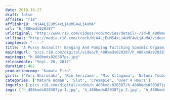 ```yaml
---
date: 2018-10-27
draft: false
affsite: "r18"
afflinkr18: "NjA4LjEuMS4xLjAuMC4wLjAuMA"
url: "h_480kmds020387"
urloriginal: "http://www.r18.com/videos/vod/movies/detail/-/id=h_480kmds020387"
urlfinal: "http://media.r18.com/track/NjA4LjEuMS4xLjAuMC4wLjAuMA/videos/vod/movies/detail/-/id=h_480kmds020387"
samplevid: "----"
title: "A Pussy Assault!! Banging And Pumping Twitching Spasmic Orgasmic Creampie Pussy Pounding Sex 30 Ladies/8 Hours"
mainimgurl: "pics.r18.com/digital/video/h_480kmds020387/h_480kmds020387ps.jpg"
mainimgs: "h_480kmds020387ps.jpg"
releasedate: "Sept. 26, 2017"
duration: 482
productioncomp: "Kamata Eizo"
girls: ['Yuri Shirosaka', 'Rin Serizawa', 'Mio Kitagawa', 'Natumi Tsubaki', 'Ren Yuuki']
categories: ['Mature Woman', 'Slut', 'Creampie', 'Over 4 Hours']
imgurls: ['pics.r18.com/digital/video/h_480kmds020387/h_480kmds020387jp-1.jpg', 'pics.r18.com/digital/video/h_480kmds020387/h_480kmds020387jp-2.jpg', 'pics.r18.com/digital/video/h_480kmds020387/h_480kmds020387jp-3.jpg', 'pics.r18.com/digital/video/h_480kmds020387/h_480kmds020387jp-4.jpg', 'pics.r18.com/digital/video/h_480kmds020387/h_480kmds020387jp-5.jpg', 'pics.r18.com/digital/video/h_480kmds020387/h_480kmds020387jp-6.jpg', 'pics.r18.com/digital/video/h_480kmds020387/h_480kmds020387jp-7.jpg', 'pics.r18.com/digital/video/h_480kmds020387/h_480kmds020387jp-8.jpg', 'pics.r18.com/digital/video/h_480kmds020387/h_480kmds020387jp-9.jpg', 'pics.r18.com/digital/video/h_480kmds020387/h_480kmds020387jp-10.jpg', 'pics.r18.com/digital/video/h_480kmds020387/h_480kmds020387jp-11.jpg', 'pics.r18.com/digital/video/h_480kmds020387/h_480kmds020387jp-12.jpg', 'pics.r18.com/digital/video/h_480kmds020387/h_480kmds020387jp-13.jpg', 'pics.r18.com/digital/video/h_480kmds020387/h_480kmds020387jp-14.jpg', 'pics.r18.com/digital/video/h_480kmds020387/h_480kmds020387jp-15.jpg', 'pics.r18.com/digital/video/h_480kmds020387/h_480kmds020387jp-16.jpg', 'pics.r18.com/digital/video/h_480kmds020387/h_480kmds020387jp-17.jpg', 'pics.r18.com/digital/video/h_480kmds020387/h_480kmds020387jp-18.jpg', 'pics.r18.com/digital/video/h_480kmds020387/h_480kmds020387jp-19.jpg', 'pics.r18.com/digital/video/h_480kmds020387/h_480kmds020387jp-20.jpg']
imgs: ['h_480kmds020387jp-1.jpg', 'h_480kmds020387jp-2.jpg', 'h_480kmds020387jp-3.jpg', 'h_480kmds020387jp-4.jpg', 'h_480kmds020387jp-5.jpg', 'h_480kmds020387jp-6.jpg', 'h_480kmds020387jp-7.jpg', 'h_480kmds020387jp-8.jpg', 'h_480kmds020387jp-9.jpg', 'h_480kmds020387jp-10.jpg', 'h_480kmds020387jp-11.jpg', 'h_480kmds020387jp-12.jpg', 'h_480kmds020387jp-13.jpg', 'h_480kmds020387jp-14.jpg', 'h_480kmds020387jp-15.jpg', 'h_480kmds020387jp-16.jpg', 'h_480kmds020387jp-17.jpg', 'h_480kmds020387jp-18.jpg', 'h_480kmds020387jp-19.jpg', 'h_480kmds020387jp-20.jpg']
---
```

